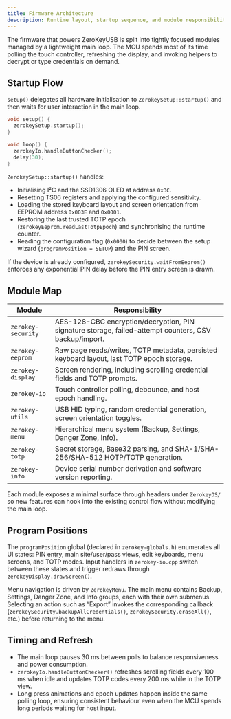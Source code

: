 ```yaml
---
title: Firmware Architecture
description: Runtime layout, startup sequence, and module responsibilities in ZerokeyOS.
---
```


The firmware that powers ZeroKeyUSB is split into tightly focused modules managed by a lightweight main loop. The MCU spends most of its time polling the touch controller, refreshing the display, and invoking helpers to decrypt or type credentials on demand.

## Startup Flow

`setup()` delegates all hardware initialisation to `ZerokeySetup::startup()` and then waits for user interaction in the main loop.

```cpp title="ZerokeyOS.ino::setup and loop"
void setup() {
  zerokeySetup.startup();
}

void loop() {
  zerokeyIo.handleButtonChecker();
  delay(30);
}
```

`ZerokeySetup::startup()` handles:

- Initialising I²C and the SSD1306 OLED at address `0x3C`.
- Resetting TS06 registers and applying the configured sensitivity.
- Loading the stored keyboard layout and screen orientation from EEPROM address `0x003E` and `0x0001`.
- Restoring the last trusted TOTP epoch (`zerokeyEeprom.readLastTotpEpoch`) and synchronising the runtime counter.
- Reading the configuration flag (`0x0000`) to decide between the setup wizard (`programPosition = SETUP`) and the PIN screen.

If the device is already configured, `zerokeySecurity.waitFromEeprom()` enforces any exponential PIN delay before the PIN entry screen is drawn.

## Module Map

| Module | Responsibility |
|--------|----------------|
| `zerokey-security` | AES-128-CBC encryption/decryption, PIN signature storage, failed-attempt counters, CSV backup/import. |
| `zerokey-eeprom` | Raw page reads/writes, TOTP metadata, persisted keyboard layout, last TOTP epoch storage. |
| `zerokey-display` | Screen rendering, including scrolling credential fields and TOTP prompts. |
| `zerokey-io` | Touch controller polling, debounce, and host epoch handling. |
| `zerokey-utils` | USB HID typing, random credential generation, screen orientation toggles. |
| `zerokey-menu` | Hierarchical menu system (Backup, Settings, Danger Zone, Info). |
| `zerokey-totp` | Secret storage, Base32 parsing, and SHA-1/SHA-256/SHA-512 HOTP/TOTP generation. |
| `zerokey-info` | Device serial number derivation and software version reporting. |

Each module exposes a minimal surface through headers under `ZerokeyOS/` so new features can hook into the existing control flow without modifying the main loop.

## Program Positions

The `programPosition` global (declared in `zerokey-globals.h`) enumerates all UI states: PIN entry, main site/user/pass views, edit keyboards, menu screens, and TOTP modes. Input handlers in `zerokey-io.cpp` switch between these states and trigger redraws through `zerokeyDisplay.drawScreen()`.

Menu navigation is driven by `ZerokeyMenu`. The main menu contains Backup, Settings, Danger Zone, and Info groups, each with their own submenus. Selecting an action such as “Export” invokes the corresponding callback (`zerokeySecurity.backupAllCredentials()`, `zerokeySecurity.eraseAll()`, etc.) before returning to the menu.

## Timing and Refresh

- The main loop pauses 30 ms between polls to balance responsiveness and power consumption.
- `zerokeyIo.handleButtonChecker()` refreshes scrolling fields every 100 ms when idle and updates TOTP codes every 200 ms while in the TOTP view.
- Long press animations and epoch updates happen inside the same polling loop, ensuring consistent behaviour even when the MCU spends long periods waiting for host input.
